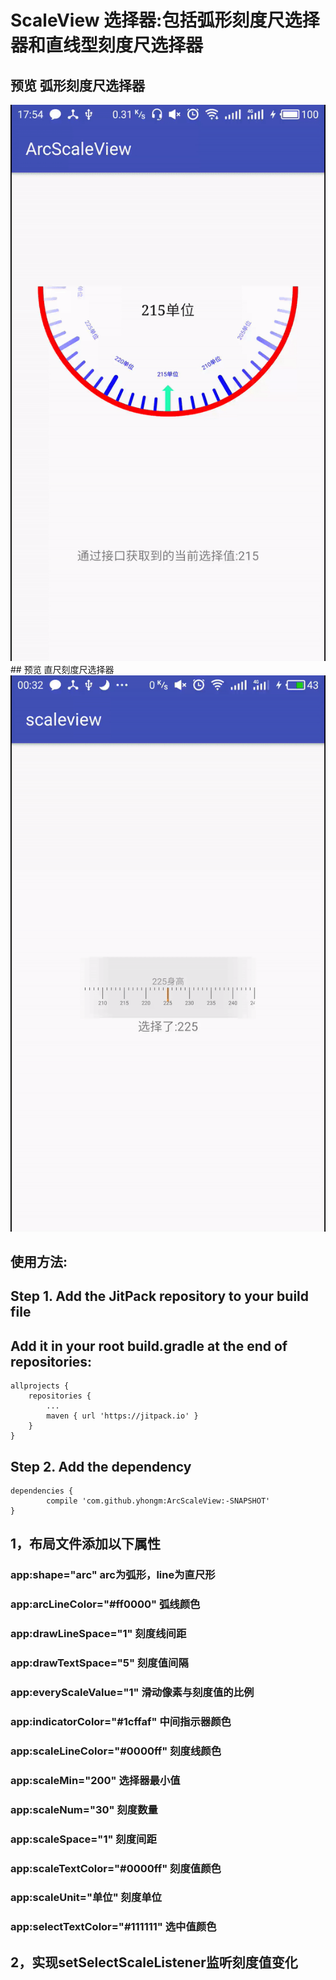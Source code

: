 # ScaleView 选择器:包括弧形刻度尺选择器和直线型刻度尺选择器
## 预览 弧形刻度尺选择器
<img src="/preview/demo.gif">
<br/>
## 预览 直尺刻度尺选择器
<img src="/preview/demo_scale_line.gif">






## 使用方法:
## Step 1. Add the JitPack repository to your build file 
## Add it in your root build.gradle at the end of repositories:
	allprojects {
		repositories {
			...
			maven { url 'https://jitpack.io' }
		}
	}
## Step 2. Add the dependency
 	dependencies {
	        compile 'com.github.yhongm:ArcScaleView:-SNAPSHOT'
	}

 
## 1，布局文件添加以下属性
 ### app:shape="arc" arc为弧形，line为直尺形
 ### app:arcLineColor="#ff0000" 弧线颜色
 ### app:drawLineSpace="1" 刻度线间距
 ### app:drawTextSpace="5" 刻度值间隔
 ### app:everyScaleValue="1" 滑动像素与刻度值的比例
 ### app:indicatorColor="#1cffaf" 中间指示器颜色
 ### app:scaleLineColor="#0000ff" 刻度线颜色
 ### app:scaleMin="200" 选择器最小值
 ### app:scaleNum="30" 刻度数量
 ### app:scaleSpace="1" 刻度间距
 ### app:scaleTextColor="#0000ff" 刻度值颜色
 ### app:scaleUnit="单位" 刻度单位
 ### app:selectTextColor="#111111" 选中值颜色

## 2，实现setSelectScaleListener监听刻度值变化
